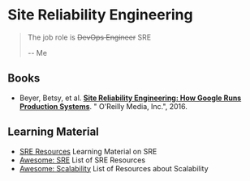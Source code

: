 # Site Reliability Engineering

> The job role is ~~DevOps Engineer~~ SRE
>
> -- Me

## Books

- Beyer, Betsy, et al. [__Site Reliability Engineering: How Google Runs Production Systems__](https://landing.google.com/sre/books/). " O'Reilly Media, Inc.", 2016.

## Learning Material

- [SRE Resources](https://sre.google/resources/) Learning Material on SRE
- [Awesome: SRE](https://github.com/dastergon/awesome-sre) List of SRE Resources
- [Awesome: Scalability](https://github.com/binhnguyennus/awesome-scalability) List of Resources about Scalability
